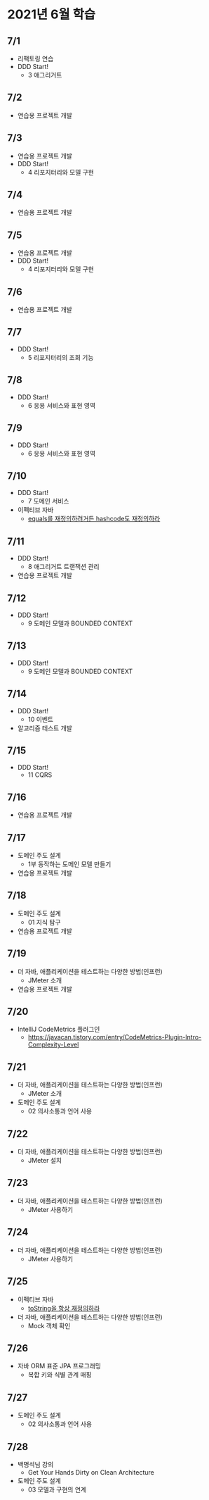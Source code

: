 # 2021년 6월 학습

## 7/1

- 리팩토링 연습
- DDD Start!
  - 3 애그리거트

## 7/2

- 연습용 프로젝트 개발

## 7/3

- 연습용 프로젝트 개발
- DDD Start!
  - 4 리포지터리와 모델 구현

## 7/4

- 연습용 프로젝트 개발

## 7/5

- 연습용 프로젝트 개발
- DDD Start!
  - 4 리포지터리와 모델 구현

## 7/6

- 연습용 프로젝트 개발

## 7/7

- DDD Start!
  - 5 리포지터리의 조회 기능

## 7/8

- DDD Start!
  - 6 응용 서비스와 표현 영역

## 7/9

- DDD Start!
  - 6 응용 서비스와 표현 영역

## 7/10

- DDD Start!
  - 7 도메인 서비스
- 이펙티브 자바
  - [equals를 재정의하려거든 hashcode도 재정의하라](../Java/EffectiveJava/item_11.md)

## 7/11

- DDD Start!
  - 8 애그리거트 트랜잭션 관리
- 연습용 프로젝트 개발

## 7/12

- DDD Start!
  - 9 도메인 모델과 BOUNDED CONTEXT

## 7/13

- DDD Start!
  - 9 도메인 모델과 BOUNDED CONTEXT

## 7/14

- DDD Start!
  - 10 이벤트
- 알고리즘 테스트 개발

## 7/15

- DDD Start!
  - 11 CQRS

## 7/16

- 연습용 프로젝트 개발

## 7/17

- 도메인 주도 설계
  - 1부 동작하는 도메인 모델 만들기
- 연습용 프로젝트 개발

## 7/18

- 도메인 주도 설계
  - 01 지식 탐구
- 연습용 프로젝트 개발

## 7/19

- 더 자바, 애플리케이션을 테스트하는 다양한 방법(인프런)
  - JMeter 소개
- 연습용 프로젝트 개발

## 7/20

- IntelliJ CodeMetrics 플러그인
  - <https://javacan.tistory.com/entry/CodeMetrics-Plugin-Intro-Complexity-Level>

## 7/21

- 더 자바, 애플리케이션을 테스트하는 다양한 방법(인프런)
  - JMeter 소개
- 도메인 주도 설계
  - 02 의사소통과 언어 사용

## 7/22

- 더 자바, 애플리케이션을 테스트하는 다양한 방법(인프런)
  - JMeter 설치

## 7/23

- 더 자바, 애플리케이션을 테스트하는 다양한 방법(인프런)
  - JMeter 사용하기

## 7/24

- 더 자바, 애플리케이션을 테스트하는 다양한 방법(인프런)
  - JMeter 사용하기

## 7/25

- 이펙티브 자바
  - [toString을 항상 재정의하라](../Java/EffectiveJava/item_12.md)
- 더 자바, 애플리케이션을 테스트하는 다양한 방법(인프런)
  - Mock 객체 확인

## 7/26

- 자바 ORM 표준 JPA 프로그래밍
  - 복합 키와 식별 관계 매핑

## 7/27

- 도메인 주도 설계
  - 02 의사소통과 언어 사용

## 7/28

- 백명석님 강의
  - Get Your Hands Dirty on Clean Architecture
- 도메인 주도 설계
  - 03 모델과 구현의 연계
